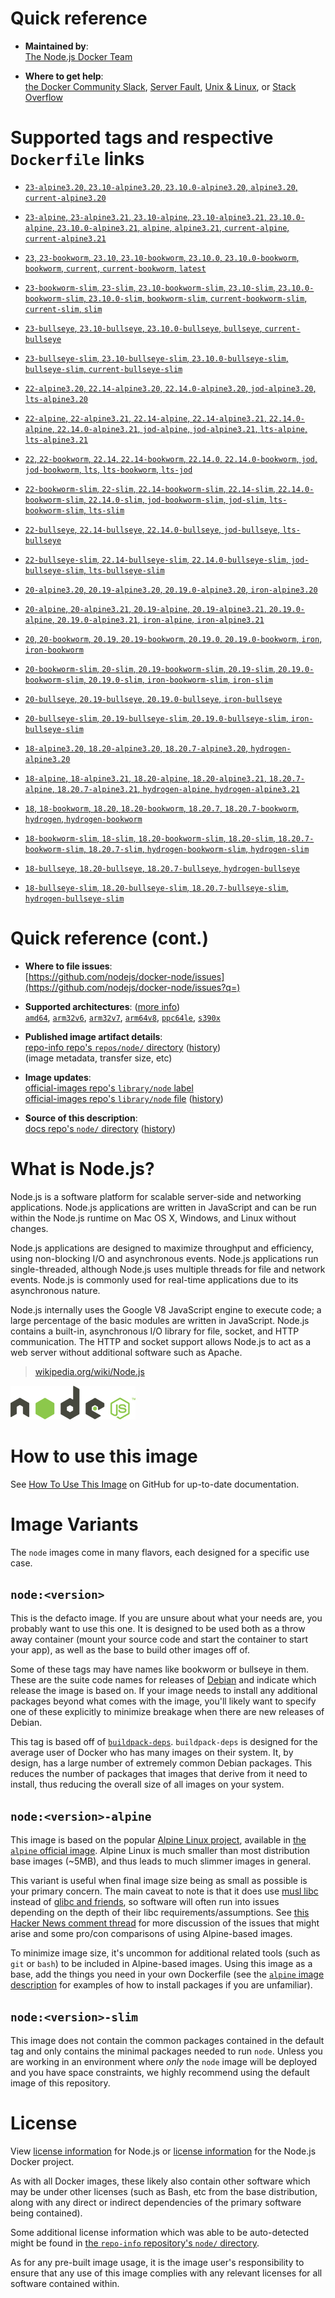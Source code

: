 <!--

********************************************************************************

WARNING:

    DO NOT EDIT "node/README.md"

    IT IS AUTO-GENERATED

    (from the other files in "node/" combined with a set of templates)

********************************************************************************

-->

# Quick reference

-	**Maintained by**:  
	[The Node.js Docker Team](https://github.com/nodejs/docker-node)

-	**Where to get help**:  
	[the Docker Community Slack](https://dockr.ly/comm-slack), [Server Fault](https://serverfault.com/help/on-topic), [Unix & Linux](https://unix.stackexchange.com/help/on-topic), or [Stack Overflow](https://stackoverflow.com/help/on-topic)

# Supported tags and respective `Dockerfile` links

-	[`23-alpine3.20`, `23.10-alpine3.20`, `23.10.0-alpine3.20`, `alpine3.20`, `current-alpine3.20`](https://github.com/nodejs/docker-node/blob/b788efbf945fcfdfbaa961ad1f081b89adb0c56f/23/alpine3.20/Dockerfile)

-	[`23-alpine`, `23-alpine3.21`, `23.10-alpine`, `23.10-alpine3.21`, `23.10.0-alpine`, `23.10.0-alpine3.21`, `alpine`, `alpine3.21`, `current-alpine`, `current-alpine3.21`](https://github.com/nodejs/docker-node/blob/b788efbf945fcfdfbaa961ad1f081b89adb0c56f/23/alpine3.21/Dockerfile)

-	[`23`, `23-bookworm`, `23.10`, `23.10-bookworm`, `23.10.0`, `23.10.0-bookworm`, `bookworm`, `current`, `current-bookworm`, `latest`](https://github.com/nodejs/docker-node/blob/b788efbf945fcfdfbaa961ad1f081b89adb0c56f/23/bookworm/Dockerfile)

-	[`23-bookworm-slim`, `23-slim`, `23.10-bookworm-slim`, `23.10-slim`, `23.10.0-bookworm-slim`, `23.10.0-slim`, `bookworm-slim`, `current-bookworm-slim`, `current-slim`, `slim`](https://github.com/nodejs/docker-node/blob/b788efbf945fcfdfbaa961ad1f081b89adb0c56f/23/bookworm-slim/Dockerfile)

-	[`23-bullseye`, `23.10-bullseye`, `23.10.0-bullseye`, `bullseye`, `current-bullseye`](https://github.com/nodejs/docker-node/blob/b788efbf945fcfdfbaa961ad1f081b89adb0c56f/23/bullseye/Dockerfile)

-	[`23-bullseye-slim`, `23.10-bullseye-slim`, `23.10.0-bullseye-slim`, `bullseye-slim`, `current-bullseye-slim`](https://github.com/nodejs/docker-node/blob/b788efbf945fcfdfbaa961ad1f081b89adb0c56f/23/bullseye-slim/Dockerfile)

-	[`22-alpine3.20`, `22.14-alpine3.20`, `22.14.0-alpine3.20`, `jod-alpine3.20`, `lts-alpine3.20`](https://github.com/nodejs/docker-node/blob/258c1a40754047657c4d8cdb6df5042785584821/22/alpine3.20/Dockerfile)

-	[`22-alpine`, `22-alpine3.21`, `22.14-alpine`, `22.14-alpine3.21`, `22.14.0-alpine`, `22.14.0-alpine3.21`, `jod-alpine`, `jod-alpine3.21`, `lts-alpine`, `lts-alpine3.21`](https://github.com/nodejs/docker-node/blob/258c1a40754047657c4d8cdb6df5042785584821/22/alpine3.21/Dockerfile)

-	[`22`, `22-bookworm`, `22.14`, `22.14-bookworm`, `22.14.0`, `22.14.0-bookworm`, `jod`, `jod-bookworm`, `lts`, `lts-bookworm`, `lts-jod`](https://github.com/nodejs/docker-node/blob/258c1a40754047657c4d8cdb6df5042785584821/22/bookworm/Dockerfile)

-	[`22-bookworm-slim`, `22-slim`, `22.14-bookworm-slim`, `22.14-slim`, `22.14.0-bookworm-slim`, `22.14.0-slim`, `jod-bookworm-slim`, `jod-slim`, `lts-bookworm-slim`, `lts-slim`](https://github.com/nodejs/docker-node/blob/258c1a40754047657c4d8cdb6df5042785584821/22/bookworm-slim/Dockerfile)

-	[`22-bullseye`, `22.14-bullseye`, `22.14.0-bullseye`, `jod-bullseye`, `lts-bullseye`](https://github.com/nodejs/docker-node/blob/258c1a40754047657c4d8cdb6df5042785584821/22/bullseye/Dockerfile)

-	[`22-bullseye-slim`, `22.14-bullseye-slim`, `22.14.0-bullseye-slim`, `jod-bullseye-slim`, `lts-bullseye-slim`](https://github.com/nodejs/docker-node/blob/258c1a40754047657c4d8cdb6df5042785584821/22/bullseye-slim/Dockerfile)

-	[`20-alpine3.20`, `20.19-alpine3.20`, `20.19.0-alpine3.20`, `iron-alpine3.20`](https://github.com/nodejs/docker-node/blob/e028becede0527249b105c22a3881412641b6d45/20/alpine3.20/Dockerfile)

-	[`20-alpine`, `20-alpine3.21`, `20.19-alpine`, `20.19-alpine3.21`, `20.19.0-alpine`, `20.19.0-alpine3.21`, `iron-alpine`, `iron-alpine3.21`](https://github.com/nodejs/docker-node/blob/e028becede0527249b105c22a3881412641b6d45/20/alpine3.21/Dockerfile)

-	[`20`, `20-bookworm`, `20.19`, `20.19-bookworm`, `20.19.0`, `20.19.0-bookworm`, `iron`, `iron-bookworm`](https://github.com/nodejs/docker-node/blob/e028becede0527249b105c22a3881412641b6d45/20/bookworm/Dockerfile)

-	[`20-bookworm-slim`, `20-slim`, `20.19-bookworm-slim`, `20.19-slim`, `20.19.0-bookworm-slim`, `20.19.0-slim`, `iron-bookworm-slim`, `iron-slim`](https://github.com/nodejs/docker-node/blob/e028becede0527249b105c22a3881412641b6d45/20/bookworm-slim/Dockerfile)

-	[`20-bullseye`, `20.19-bullseye`, `20.19.0-bullseye`, `iron-bullseye`](https://github.com/nodejs/docker-node/blob/e028becede0527249b105c22a3881412641b6d45/20/bullseye/Dockerfile)

-	[`20-bullseye-slim`, `20.19-bullseye-slim`, `20.19.0-bullseye-slim`, `iron-bullseye-slim`](https://github.com/nodejs/docker-node/blob/e028becede0527249b105c22a3881412641b6d45/20/bullseye-slim/Dockerfile)

-	[`18-alpine3.20`, `18.20-alpine3.20`, `18.20.7-alpine3.20`, `hydrogen-alpine3.20`](https://github.com/nodejs/docker-node/blob/8a3f5368104b97735752f4f00c9599b7758a924d/18/alpine3.20/Dockerfile)

-	[`18-alpine`, `18-alpine3.21`, `18.20-alpine`, `18.20-alpine3.21`, `18.20.7-alpine`, `18.20.7-alpine3.21`, `hydrogen-alpine`, `hydrogen-alpine3.21`](https://github.com/nodejs/docker-node/blob/8a3f5368104b97735752f4f00c9599b7758a924d/18/alpine3.21/Dockerfile)

-	[`18`, `18-bookworm`, `18.20`, `18.20-bookworm`, `18.20.7`, `18.20.7-bookworm`, `hydrogen`, `hydrogen-bookworm`](https://github.com/nodejs/docker-node/blob/8a3f5368104b97735752f4f00c9599b7758a924d/18/bookworm/Dockerfile)

-	[`18-bookworm-slim`, `18-slim`, `18.20-bookworm-slim`, `18.20-slim`, `18.20.7-bookworm-slim`, `18.20.7-slim`, `hydrogen-bookworm-slim`, `hydrogen-slim`](https://github.com/nodejs/docker-node/blob/8a3f5368104b97735752f4f00c9599b7758a924d/18/bookworm-slim/Dockerfile)

-	[`18-bullseye`, `18.20-bullseye`, `18.20.7-bullseye`, `hydrogen-bullseye`](https://github.com/nodejs/docker-node/blob/8a3f5368104b97735752f4f00c9599b7758a924d/18/bullseye/Dockerfile)

-	[`18-bullseye-slim`, `18.20-bullseye-slim`, `18.20.7-bullseye-slim`, `hydrogen-bullseye-slim`](https://github.com/nodejs/docker-node/blob/8a3f5368104b97735752f4f00c9599b7758a924d/18/bullseye-slim/Dockerfile)

# Quick reference (cont.)

-	**Where to file issues**:  
	[https://github.com/nodejs/docker-node/issues](https://github.com/nodejs/docker-node/issues?q=)

-	**Supported architectures**: ([more info](https://github.com/docker-library/official-images#architectures-other-than-amd64))  
	[`amd64`](https://hub.docker.com/r/amd64/node/), [`arm32v6`](https://hub.docker.com/r/arm32v6/node/), [`arm32v7`](https://hub.docker.com/r/arm32v7/node/), [`arm64v8`](https://hub.docker.com/r/arm64v8/node/), [`ppc64le`](https://hub.docker.com/r/ppc64le/node/), [`s390x`](https://hub.docker.com/r/s390x/node/)

-	**Published image artifact details**:  
	[repo-info repo's `repos/node/` directory](https://github.com/docker-library/repo-info/blob/master/repos/node) ([history](https://github.com/docker-library/repo-info/commits/master/repos/node))  
	(image metadata, transfer size, etc)

-	**Image updates**:  
	[official-images repo's `library/node` label](https://github.com/docker-library/official-images/issues?q=label%3Alibrary%2Fnode)  
	[official-images repo's `library/node` file](https://github.com/docker-library/official-images/blob/master/library/node) ([history](https://github.com/docker-library/official-images/commits/master/library/node))

-	**Source of this description**:  
	[docs repo's `node/` directory](https://github.com/docker-library/docs/tree/master/node) ([history](https://github.com/docker-library/docs/commits/master/node))

# What is Node.js?

Node.js is a software platform for scalable server-side and networking applications. Node.js applications are written in JavaScript and can be run within the Node.js runtime on Mac OS X, Windows, and Linux without changes.

Node.js applications are designed to maximize throughput and efficiency, using non-blocking I/O and asynchronous events. Node.js applications run single-threaded, although Node.js uses multiple threads for file and network events. Node.js is commonly used for real-time applications due to its asynchronous nature.

Node.js internally uses the Google V8 JavaScript engine to execute code; a large percentage of the basic modules are written in JavaScript. Node.js contains a built-in, asynchronous I/O library for file, socket, and HTTP communication. The HTTP and socket support allows Node.js to act as a web server without additional software such as Apache.

> [wikipedia.org/wiki/Node.js](https://en.wikipedia.org/wiki/Node.js)

![logo](https://raw.githubusercontent.com/docker-library/docs/01c12653951b2fe592c1f93a13b4e289ada0e3a1/node/logo.png)

# How to use this image

See [How To Use This Image](https://github.com/nodejs/docker-node/blob/master/README.md#how-to-use-this-image) on GitHub for up-to-date documentation.

# Image Variants

The `node` images come in many flavors, each designed for a specific use case.

## `node:<version>`

This is the defacto image. If you are unsure about what your needs are, you probably want to use this one. It is designed to be used both as a throw away container (mount your source code and start the container to start your app), as well as the base to build other images off of.

Some of these tags may have names like bookworm or bullseye in them. These are the suite code names for releases of [Debian](https://wiki.debian.org/DebianReleases) and indicate which release the image is based on. If your image needs to install any additional packages beyond what comes with the image, you'll likely want to specify one of these explicitly to minimize breakage when there are new releases of Debian.

This tag is based off of [`buildpack-deps`](https://hub.docker.com/_/buildpack-deps/). `buildpack-deps` is designed for the average user of Docker who has many images on their system. It, by design, has a large number of extremely common Debian packages. This reduces the number of packages that images that derive from it need to install, thus reducing the overall size of all images on your system.

## `node:<version>-alpine`

This image is based on the popular [Alpine Linux project](https://alpinelinux.org), available in [the `alpine` official image](https://hub.docker.com/_/alpine). Alpine Linux is much smaller than most distribution base images (~5MB), and thus leads to much slimmer images in general.

This variant is useful when final image size being as small as possible is your primary concern. The main caveat to note is that it does use [musl libc](https://musl.libc.org) instead of [glibc and friends](https://www.etalabs.net/compare_libcs.html), so software will often run into issues depending on the depth of their libc requirements/assumptions. See [this Hacker News comment thread](https://news.ycombinator.com/item?id=10782897) for more discussion of the issues that might arise and some pro/con comparisons of using Alpine-based images.

To minimize image size, it's uncommon for additional related tools (such as `git` or `bash`) to be included in Alpine-based images. Using this image as a base, add the things you need in your own Dockerfile (see the [`alpine` image description](https://hub.docker.com/_/alpine/) for examples of how to install packages if you are unfamiliar).

## `node:<version>-slim`

This image does not contain the common packages contained in the default tag and only contains the minimal packages needed to run `node`. Unless you are working in an environment where *only* the `node` image will be deployed and you have space constraints, we highly recommend using the default image of this repository.

# License

View [license information](https://github.com/nodejs/node/blob/master/LICENSE) for Node.js or [license information](https://github.com/nodejs/docker-node/blob/master/LICENSE) for the Node.js Docker project.

As with all Docker images, these likely also contain other software which may be under other licenses (such as Bash, etc from the base distribution, along with any direct or indirect dependencies of the primary software being contained).

Some additional license information which was able to be auto-detected might be found in [the `repo-info` repository's `node/` directory](https://github.com/docker-library/repo-info/tree/master/repos/node).

As for any pre-built image usage, it is the image user's responsibility to ensure that any use of this image complies with any relevant licenses for all software contained within.
